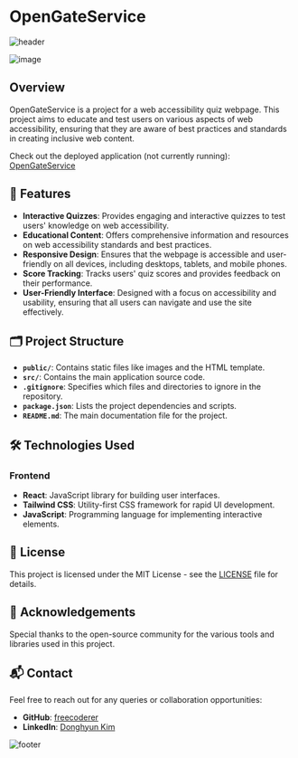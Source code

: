 # OpenGateService

![header](https://capsule-render.vercel.app/api?type=waving&color=92A8D1&text=OpenGateService&height=100&fontSize=40&fontColor=ffffff)

![image](https://github.com/snowooden/OpenGateService/assets/81368819/912aad50-dd7e-4e9d-ac73-9101de93a523)

## Overview
OpenGateService is a project for a web accessibility quiz webpage. This project aims to educate and test users on various aspects of web accessibility, ensuring that they are aware of best practices and standards in creating inclusive web content.

Check out the deployed application (not currently running): [OpenGateService](https://calm-bush-056566900.3.azurestaticapps.net/)

## 🚀 Features
- **Interactive Quizzes**: Provides engaging and interactive quizzes to test users' knowledge on web accessibility.
- **Educational Content**: Offers comprehensive information and resources on web accessibility standards and best practices.
- **Responsive Design**: Ensures that the webpage is accessible and user-friendly on all devices, including desktops, tablets, and mobile phones.
- **Score Tracking**: Tracks users' quiz scores and provides feedback on their performance.
- **User-Friendly Interface**: Designed with a focus on accessibility and usability, ensuring that all users can navigate and use the site effectively.

## 🗂 Project Structure
- **`public/`**: Contains static files like images and the HTML template.
- **`src/`**: Contains the main application source code.
- **`.gitignore`**: Specifies which files and directories to ignore in the repository.
- **`package.json`**: Lists the project dependencies and scripts.
- **`README.md`**: The main documentation file for the project.

## 🛠 Technologies Used
### Frontend
- **React**: JavaScript library for building user interfaces.
- **Tailwind CSS**: Utility-first CSS framework for rapid UI development.
- **JavaScript**: Programming language for implementing interactive elements.

## 📜 License
This project is licensed under the MIT License - see the [LICENSE](LICENSE) file for details.

## 🙏 Acknowledgements
Special thanks to the open-source community for the various tools and libraries used in this project.

## 📬 Contact
Feel free to reach out for any queries or collaboration opportunities:
- **GitHub**: [freecoderer](https://github.com/freecoderer)
- **LinkedIn**: [Donghyun Kim](https://www.linkedin.com/in/kdh1999dev)

![footer](https://capsule-render.vercel.app/api?section=footer&type=waving&color=92A8D1)
